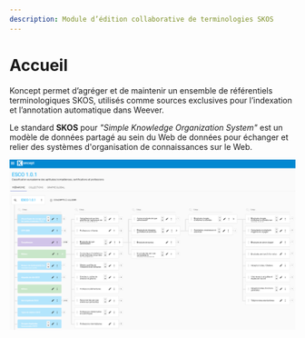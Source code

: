 ```yaml
---
description: Module d’édition collaborative de terminologies SKOS
---
```


# Accueil

Koncept permet d’agréger et de maintenir un ensemble de référentiels terminologiques SKOS, utilisés comme sources exclusives pour l’indexation et l’annotation automatique dans Weever. 

Le standard **SKOS** pour  _"Simple Knowledge Organization System"_ est un modèle de données partagé au sein du Web de données pour échanger et relier des systèmes d'organisation de connaissances sur le Web.

![Exemple du Th&#xE9;saurus ESCO \(classification europ&#xE9;enne des comp&#xE9;tences\)](.gitbook/assets/image%20%281%29.png)




